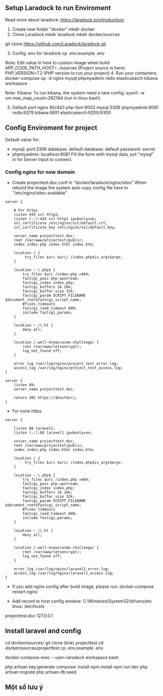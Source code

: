## Setup Laradock to run Enviroment
Read more about laradock: https://laradock.io/introduction/
1. Create new folder "docker"
mkdir docker
2. Clone Laradock
mkdir laradock
mkdir docker/sources

git clone https://github.com/Laradock/laradock.git

3. Config .env for laradock
cp .env.example .env

Note:
Edit value in here to custom image when build
APP_CODE_PATH_HOST=../sources (Project source is here)
PHP_VERSION=7.2 (PHP version to run your project)
4. Run your containers:
docker-compose up -d nginx mysql phpmyadmin redis elasticsearch  kibana workspace

Note:
Kibana: To run kibana, the system need a new config:
sysctl -w vm.max_map_count=262144 (run in linux bash)

5. Default port
nginx 80/443
php-fpm:9003
mysql:3306
phpmyadmin:8081
redis:6379
kibana:5601
elasticsearch:9200/9300

## Config Enviroment for project
Default value for:
- mysql:
port:3306
database: default
database: default
password: secret
- phpmyadmin: localhost:8081
Fill the form with mysql data, put "mysql" in for Server Input to connect.

### Config nginx for new domain
- Create projecttest.doc.conf in "docker/laradock/nginx/sites"
When rebuild the image the system auto copy config file here to "/etc/nginx/sites-available"

```
server {

    # For https
    listen 443 ssl http2;
    listen [::]:443 ssl http2 ipv6only=on;
    ssl_certificate /etc/nginx/ssl/default.crt;
    ssl_certificate_key /etc/nginx/ssl/default.key;

    server_name projecttest.doc;
    root /var/www/projectest/public;
    index index.php index.html index.htm;

    location / {
         try_files $uri $uri/ /index.php$is_args$args;
    }

    location ~ \.php$ {
        try_files $uri /index.php =404;
        fastcgi_pass php-upstream;
        fastcgi_index index.php;
        fastcgi_buffers 16 16k;
        fastcgi_buffer_size 32k;
        fastcgi_param SCRIPT_FILENAME $document_root$fastcgi_script_name;
        #fixes timeouts
        fastcgi_read_timeout 600;
        include fastcgi_params;
    }

    location ~ /\.ht {
        deny all;
    }

    location /.well-known/acme-challenge/ {
        root /var/www/letsencrypt/;
        log_not_found off;
    }

    error_log /var/log/nginx/project_test_error.log;
    access_log /var/log/nginx/project_test_access.log;
}

server {
    listen 80;
    server_name projecttest.doc;

    return 301 https://$host$uri;
}
```
- For none https
```
server {

    listen 80 laravel1;
    listen [::]:80 laravel1 ipv6only=on;

    server_name projecttest.doc;
    root /var/www/projectest/public;
    index index.php index.html index.htm;

    location / {
         try_files $uri $uri/ /index.php$is_args$args;
    }

    location ~ \.php$ {
        try_files $uri /index.php =404;
        fastcgi_pass php-upstream;
        fastcgi_index index.php;
        fastcgi_buffers 16 16k;
        fastcgi_buffer_size 32k;
        fastcgi_param SCRIPT_FILENAME $document_root$fastcgi_script_name;
        #fixes timeouts
        fastcgi_read_timeout 600;
        include fastcgi_params;
    }

    location ~ /\.ht {
        deny all;
    }

    location /.well-known/acme-challenge/ {
        root /var/www/letsencrypt/;
        log_not_found off;
    }

    error_log /var/log/nginx/laravel1_error.log;
    access_log /var/log/nginx/laravel1_access.log;
}
```

 - If you add nginx.config after build image, please run:
docker-compose restart nginx

- Add record to host config
window: C:\Windows\System32\drivers\etc
linux: /etc/hosts

projecttest.doc 127.0.0.1
## Install laravel and config
cd docker/sources/
git clone {link} projecttest
cd docker/sources/projecttest
cp .env.example .env

docker-compose exec --user=laradock workspace bash

php artisan key:generate
composer install
npm install
npm run dev
php artisan migrate
php artisan db:seed

## Một số lưu ý

